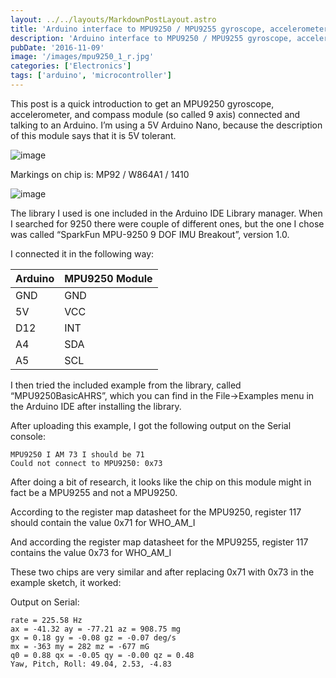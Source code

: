 ```yaml
---
layout: ../../layouts/MarkdownPostLayout.astro
title: 'Arduino interface to MPU9250 / MPU9255 gyroscope, accelerometer, and compass'
description: 'Arduino interface to MPU9250 / MPU9255 gyroscope, accelerometer, and compass'
pubDate: '2016-11-09'
image: '/images/mpu9250_1_r.jpg'
categories: ['Electronics']
tags: ['arduino', 'microcontroller']
---
```


This post is a quick introduction to get an MPU9250 gyroscope,
accelerometer, and compass module (so called 9 axis) connected and
talking to an Arduino. I’m using a 5V Arduino Nano, because the
description of this module says that it is 5V tolerant.

![image](/images/mpu9250_1_r.jpg)

Markings on chip is: MP92 / W864A1 / 1410

![image](/images/mpu9250_2_r.jpg)

The library I used is one included in the Arduino IDE Library manager.
When I searched for 9250 there were couple of different ones, but the
one I chose was called “SparkFun MPU-9250 9 DOF IMU Breakout”, version
1.0.

I connected it in the following way:

| Arduino | MPU9250 Module |
|---------|----------------|
| GND     | GND            |
| 5V      | VCC            |
| D12     | INT            |
| A4      | SDA            |
| A5      | SCL            |

I then tried the included example from the library, called
“MPU9250BasicAHRS”, which you can find in the File-\>Examples menu in
the Arduino IDE after installing the library.

After uploading this example, I got the following output on the Serial
console:

``` ansi
MPU9250 I AM 73 I should be 71
Could not connect to MPU9250: 0x73
```

After doing a bit of research, it looks like the chip on this module
might in fact be a MPU9255 and not a MPU9250.

According to the register map datasheet for the MPU9250, register 117
should contain the value 0x71 for WHO_AM_I

And according the register map datasheet for the MPU9255, register 117
contains the value 0x73 for WHO_AM_I

These two chips are very similar and after replacing 0x71 with 0x73 in
the example sketch, it worked:

Output on Serial:

``` ansi
rate = 225.58 Hz
ax = -41.32 ay = -77.21 az = 908.75 mg
gx = 0.18 gy = -0.08 gz = -0.07 deg/s
mx = -363 my = 282 mz = -677 mG
q0 = 0.88 qx = -0.05 qy = -0.00 qz = 0.48
Yaw, Pitch, Roll: 49.04, 2.53, -4.83
```
